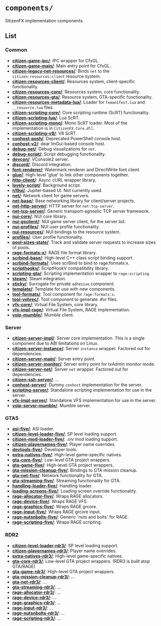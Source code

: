 # `components/`

SitizenFX implementation components.

## List

### Common
* [**citizen-game-ipc/**](./citizen-game-ipc): IPC wrapper for CfxGL.
* [**citizen-game-main/**](./citizen-game-main): Main entry point for CfxGL.
* [**citizen-legacy-net-resources/**](./citizen-legacy-net-resources): Binds `net` to the `citizen:resources:client` resource system.
* [**citizen-resources-client/**](./citizen-resources-client): Resources system, client-specific functionality.
* [**citizen-resources-core/**](./citizen-resources-core): Resources system, core functionality.
* [**citizen-resources-gta/**](./citizen-resources-gta): Resource system, GTA-specific functionality.
* [**citizen-resources-metadata-lua/**](./citizen-resources-metadata-lua): Loader for `fxmanifest.lua` and `__resource.lua` files.
* [**citizen-scripting-core/**](./citizen-scripting-core): Core scripting runtime (ScRT) functionality.
* [**citizen-scripting-lua/**](./citizen-scripting-lua): Lua ScRT.
* [**citizen-scripting-mono/**](./citizen-scripting-mono): Mono ScRT loader. Most of the implementation is in `CitizenFX.Core.dll`.
* [**citizen-scripting-v8/**](./citizen-scripting-v8): V8 ScRT.
* [**conhost-posh/**](./conhost-posh): Deprecated PowerShell console host.
* [**conhost-v2/**](./conhost-v2): dear ImGui-based console host.
* [**debug-net/**](./debug-net): Debug visualizations for `net`.
* [**debug-script/**](./debug-script): Script debugging functionality.
* [**devcon/**](./devcon): VConsole2 server.
* [**discord/**](./discord): Discord integration.
* [**font-renderer/**](./font-renderer): Watermark renderer and DirectWrite font client.
* [**glue/**](./glue): High-level 'glue' to link other components together.
* [**http-client/**](./http-client): Async cURL wrapper library.
* [**lovely-script/**](./lovely-script): Background script.
* [**n19ui/**](./n19ui): Jupiter-based UI. Not currently used.
* [**net/**](./net): Network client for game servers.
* [**net-base/**](./net-base): Base networking library for client/server projects.
* [**net-http-server/**](./net-http-server): HTTP server for `net:tcp-server`.
* [**net-tcp-server/**](./net-tcp-server): Generic transport-agnostic TCP server framework.
* [**nui-core/**](./nui-core): NUI core library.
* [**nui-gsclient/**](./nui-gsclient): NUI game server client, for the server list.
* [**nui-profiles/**](./nui-profiles): NUI user profile functionality.
* [**nui-resources/**](./nui-resources): NUI bindings to the resource system.
* [**profiles/**](./profiles): User profile functionality.
* [**pool-sizes-state/**](./pool-sizes-state): Track and validate server requests to increase sizes of pools.
* [**rage-formats-x/**](./rage-formats-x): RAGE file format library.
* [**scrbind-base/**](./scrbind-base): High-level C++ class script binding support.
* [**scrbind-formats/**](./scrbind-formats): Uses scrBind to bind to rage:formats:x.
* [**scripthookv/**](./scripthookv): ScriptHookV compatibility library.
* [**scripting-gta/**](./scripting-gta): Scripting implementation wrapper to `rage:scripting`.
* [**steam/**](./steam): Steam integration.
* [**sticky/**](./sticky): Surrogate for private `adhesive` component.
* [**template/**](./template): Template for use with new components.
* [**tool-formats/**](./tool-formats): Tool component for `rage:formats:x`.
* [**tool-vehrec/**](./tool-vehrec): Tool component to generate .#vr files.
* [**vfs-core/**](./vfs-core): Virtual File System, core library.
* [**vfs-impl-rage/**](./vfs-impl-rage): Virtual File System, RAGE implementation.
* [**voip-mumble/**](./voip-mumble): Mumble client.

### Server
* [**citizen-server-impl/**](./citizen-server-impl): Server core implementation. This is a single component due to ABI limitations
  on Linux.
* [**citizen-server-instance/**](./citizen-server-instance): Server `instance` wrapper. Factored out for dependencies.
* [**citizen-server-main/**](./citizen-server-main): Server entry point.
* [**citizen-server-monitor/**](./citizen-server-monitor): Server entry point for txAdmin monitor mode.
* [**citizen-server-net/**](./citizen-server-net): Server `net` wrapper. Factored out for dependencies.
* [**citizen-ssh-server/**](./citizen-ssh-server): ...
* [**conhost-server/**](./conhost-server): Dummy `conhost` implementation for the server.
* [**scripting-server/**](./scripting-server): Standalone scripting implementation for use in the server.
* [**vfs-impl-server/**](./vfs-impl-server): Standalone VFS implementation for use in the server.
* [**voip-server-mumble/**](./voip-server-mumble): Mumble server.

### GTA5
* [**asi-five/**](./asi-five): ASI loader.
* [**citizen-level-loader-five/**](./citizen-level-loader-five): SP level loading support.
* [**citizen-mod-loader-five/**](./citizen-mod-loader-five): .oiv mod loading support.
* [**citizen-playernames-five/**](./citizen-playernames-five): Player name overrides.
* [**devtools-five/**](./devtools-five): Developer tools.
* [**extra-natives-five/**](./extra-natives-five): High-level game-specific natives.
* [**gta-core-five/**](./gta-core-five): Low-level GTA project wrappers.
* [**gta-game-five/**](./gta-game-five): High-level GTA project wrappers.
* [**gta-mission-cleanup-five/**](./gta-mission-cleanup-five): Bindings to GTA mission cleanup.
* [**gta-net-five/**](./gta-net-five): Network functionality for GTA.
* [**gta-streaming-five/**](./gta-streaming-five): Streaming functionality for GTA.
* [**handling-loader-five/**](./handling-loader-five): Handling loader.
* [**loading-screens-five/**](./loading-screens-five): Loading screen override functionality.
* [**rage-allocator-five/**](./rage-allocator-five): Wraps RAGE allocators.
* [**rage-device-five/**](./rage-device-five): Wraps RAGE VFS.
* [**rage-graphics-five/**](./rage-graphics-five): Wraps RAGE grcore.
* [**rage-input-five/**](./rage-input-five): Wraps RAGE grcore input.
* [**rage-nutsnbolts-five/**](./rage-nutsnbolts-five): Generic 'nuts and bolts' for RAGE.
* [**rage-scripting-five/**](./rage-scripting-five): Wraps RAGE scripting.

### RDR2
* [**citizen-level-loader-rdr3/**](./citizen-level-loader-rdr3): SP level loading support.
* [**citizen-playernames-rdr3/**](./citizen-playernames-rdr3): Player name overrides.
* [**extra-natives-rdr3/**](./extra-natives-rdr3): High-level game-specific natives.
* [**gta-core-rdr3/**](./gta-core-rdr3): Low-level GTA project wrappers. (RDR3 is built atop GTA/RAGE)
* [**gta-game-rdr3/**](./gta-game-rdr3): High-level GTA project wrappers.
* [**gta-mission-cleanup-rdr3/**](./gta-mission-cleanup-rdr3): ...
* [**gta-net-rdr3/**](./gta-net-rdr3): ...
* [**gta-streaming-rdr3/**](./gta-streaming-rdr3): ...
* [**rage-allocator-rdr3/**](./rage-allocator-rdr3): ...
* [**rage-device-rdr3/**](./rage-device-rdr3): ...
* [**rage-graphics-rdr3/**](./rage-graphics-rdr3): ...
* [**rage-input-rdr3/**](./rage-input-rdr3): ...
* [**rage-nutsnbolts-rdr3/**](./rage-nutsnbolts-rdr3): ...
* [**rage-scripting-rdr3/**](./rage-scripting-rdr3): ...
